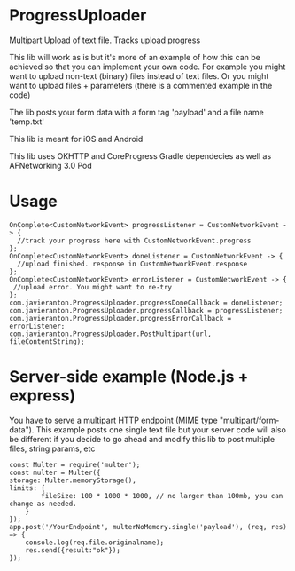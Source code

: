 # ProgressUploader
Multipart Upload of text file. Tracks upload progress

This lib will work as is but it's more of an example of how this can be achieved so that you can implement your own code. For example you might want to upload non-text (binary) files instead of text files. Or you might want to upload files + parameters (there is a commented example in the code)

The lib posts your form data with a form tag 'payload' and a file name 'temp.txt'

This lib is meant for iOS and Android

This lib uses OKHTTP and CoreProgress Gradle dependecies as well as AFNetworking 3.0 Pod
# Usage
    OnComplete<CustomNetworkEvent> progressListener = CustomNetworkEvent -> {   
      //track your progress here with CustomNetworkEvent.progress
    };
    OnComplete<CustomNetworkEvent> doneListener = CustomNetworkEvent -> {   
      //upload finished. response in CustomNetworkEvent.response
    };
    OnComplete<CustomNetworkEvent> errorListener = CustomNetworkEvent -> {   
     //upload error. You might want to re-try
    };
    com.javieranton.ProgressUploader.progressDoneCallback = doneListener;
    com.javieranton.ProgressUploader.progressCallback = progressListener;
    com.javieranton.ProgressUploader.progressErrorCallback = errorListener;
    com.javieranton.ProgressUploader.PostMultipart(url, fileContentString);
# Server-side example (Node.js + express)
You have to serve a multipart HTTP endpoint (MIME type "multipart/form-data"). This example posts one single text file but your server code will also be different if you decide to go ahead and modify this lib to post multiple files, string params, etc

    const Multer = require('multer');
    const multer = Multer({
    storage: Multer.memoryStorage(),
    limits: {
            fileSize: 100 * 1000 * 1000, // no larger than 100mb, you can change as needed.
        }
    });
    app.post('/YourEndpoint', multerNoMemory.single('payload'), (req, res) => {
        console.log(req.file.originalname);
        res.send({result:"ok"});
    });
